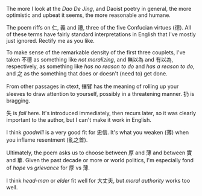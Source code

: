 The more I look at the _Dao De Jing_,
and Daoist poetry in general,
the more optimistic and upbeat it seems,
the more reasonable and humane.

The poem riffs on
仁, 義 and 禮,
three of the five Confucian virtues (德).
All of these terms
have fairly standard
interpretations in English
that I've mostly just ignored.
Rectify me as you like.

To make sense
of the remarkable density
of the first three couplets,
I've taken
不德 as something like
*not moralizing*,
and 無以為 and 有以為,
respectively,
as something like
*has no reason to do*
and *has a reason to do*,
and 之 as the something
that does or doesn't
(need to) get done.

From other passages in ctext,
攘臂 has the meaning of
rolling up your sleeves
to draw attention to yourself,
possibly in a threatening manner.
扔 is bragging.

失 is *fail* here.
It's introduced immediately,
then recurs later,
so it was clearly important
to the author,
but I can't make it work
in English.

I think *goodwill*
is a very good fit for 忠信.
It's what you weaken (薄)
when you inflame resentment (亂之首).

Ultimately,
the poem asks us to choose
between 厚 and 薄
and between 實 and 華.
Given the past decade or more
or world politics,
I'm especially fond of
*hope* vs *grievance*
for 厚 vs 薄.

I think *head-man* or *elder*
fit well for 大丈夫,
but *moral authority*
works too well.
